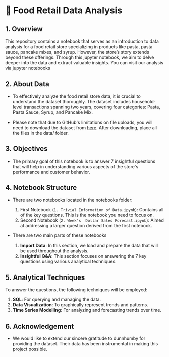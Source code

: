 # 🍝 Food Retail Data Analysis 

## 1. Overview
This repository contains a notebook that serves as an introduction to data analysis for a food retail store specializing in products like pasta, pasta sauce, pancake mixes, and syrup. However, the store’s story extends beyond these offerings. Through this jupyter notebook, we aim to delve deeper into the data and extract valuable insights. You can visit our analysis via jupyter notebooks

## 2. About Data
- To effectively analyze the food retail store data, it is crucial to understand the dataset thoroughly. The dataset includes household-level transactions spanning two years, covering four categories: Pasta, Pasta Sauce, Syrup, and Pancake Mix.

- Please note that due to GitHub's limitations on file uploads, you will need to download the dataset from [here](https://www.dunnhumby.com/source-files/). After downloading, place all the files in the data/ folder.

## 3. Objectives
- The primary goal of this notebook is to answer 7 insightful questions that will help in understanding various aspects of the store's performance and customer behavior.

## 4. Notebook Structure
- There are two notebooks located in the notebooks folder:

    1. First Notebook (`1. Trivial Information of Data.ipynb`): Contains all of the key questions. This is the notebook you need to focus on.
    2. Second Notebook (`2. Week's  Dollar Sales Forecast.ipynb`): Aimed at addressing a larger question derived from the first notebook.

- There are two main parts of these notebooks
    1. **Import Data**: In this section, we load and prepare the data that will be used throughout the analysis.
    2. **Insightful Q&A**: This section focuses on answering the 7 key questions using various analytical techniques.

## 5. Analytical Techniques

To answer the questions, the following techniques will be employed:

1. **SQL**: For querying and managing the data.
2. **Data Visualization**: To graphically represent trends and patterns.
3. **Time Series Modelling**: For analyzing and forecasting trends over time.

## 6. Acknowledgement
- We would like to extend our sincere gratitude to dunnhumby for providing the dataset. Their data has been instrumental in making this project possible.

